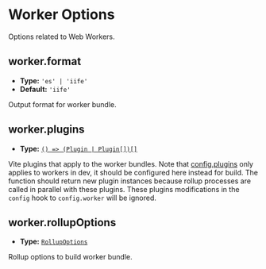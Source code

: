 # Worker Options

Options related to Web Workers.

## worker.format

- **Type:** `'es' | 'iife'`
- **Default:** `'iife'`

Output format for worker bundle.

## worker.plugins

- **Type:** [`() => (Plugin | Plugin[])[]`](./shared-options#plugins)

Vite plugins that apply to the worker bundles. Note that [config.plugins](./shared-options#plugins) only applies to workers in dev, it should be configured here instead for build.
The function should return new plugin instances because rollup processes are called in parallel with these plugins. These plugins modifications in the `config` hook to `config.worker` will be ignored.

## worker.rollupOptions

- **Type:** [`RollupOptions`](https://rollupjs.org/configuration-options/)

Rollup options to build worker bundle.
